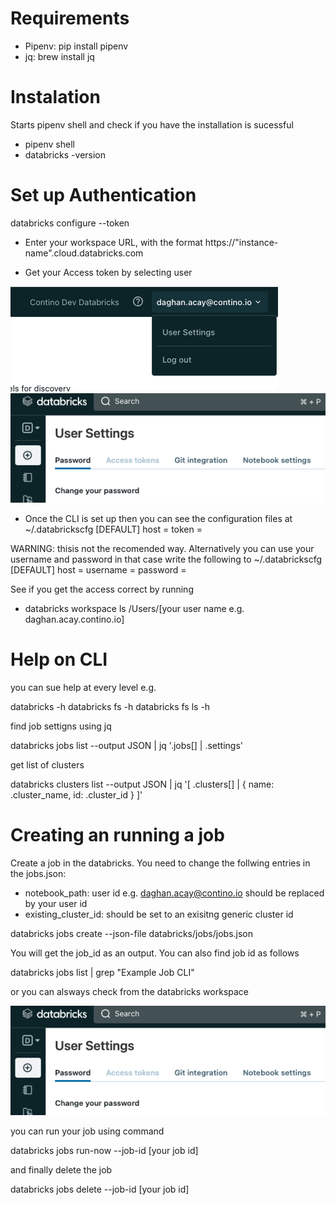 # Requirements

- Pipenv: pip install pipenv
- jq:  brew install jq

# Instalation

Starts pipenv shell and check if you have the installation is sucessful
- pipenv shell
- databricks -version

# Set up Authentication

databricks configure --token

- Enter your workspace URL, with the format https://"instance-name".cloud.databricks.com

- Get your Access token by selecting user

![Select User settings](./images/UserSettings.png)
![Select Access Token](./images/AccessToken.png)

- Once the CLI is set up then you can see the configuration files at ~/.databrickscfg
[DEFAULT]
host = <workspace-URL>
token = <personal-access-token>

WARNING: thisis not the recomended way. Alternatively you can use your username and password in that case write the following to ~/.databrickscfg
[DEFAULT]
host = <workspace-URL>
username = <username>
password = <password>

See if you get the access correct by running 
 - databricks workspace ls /Users/[your user name e.g. daghan.acay.contino.io]


 # Help on CLI

 you can sue help at every level e.g.

 databricks -h
 databricks fs -h
 databricks fs ls -h

 find job settigns using jq

 databricks jobs list --output JSON | jq '.jobs[] |  .settings'

 get list of clusters 

 databricks clusters list --output JSON | jq '[ .clusters[] | { name: .cluster_name, id: .cluster_id } ]'

 # Creating an running a job

 Create a job in the databricks. You need to change the follwing entries in the jobs.json:

 - notebook_path: user id e.g. daghan.acay@contino.io should be replaced by your user id
 - existing_cluster_id: should be set to an exisitng generic cluster id 

 databricks jobs create --json-file databricks/jobs/jobs.json

 You will get the job_id as an output. You can also find job id as follows

 databricks jobs list | grep "Example Job CLI"

 or you can alsways check from the databricks workspace 

![Select Access Token](./images/CLIJob.png)


 you can run your job using command 


databricks jobs run-now --job-id [your job id]

and finally delete the job

databricks jobs delete --job-id [your job id]